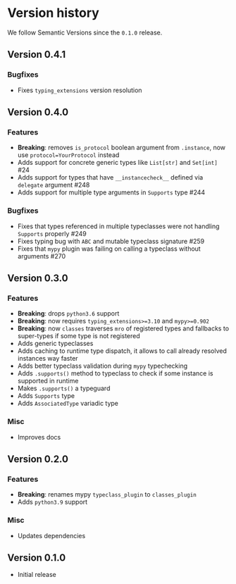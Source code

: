 # Version history

We follow Semantic Versions since the `0.1.0` release.


## Version 0.4.1

### Bugfixes

- Fixes `typing_extensions` version resolution


## Version 0.4.0

### Features

- **Breaking**: removes `is_protocol` boolean argument from `.instance`,
  now use `protocol=YourProtocol` instead
- Adds support for concrete generic types like `List[str]` and `Set[int]` #24
- Adds support for types that have `__instancecheck__` defined
  via `delegate` argument #248
- Adds support for multiple type arguments in `Supports` type #244

### Bugfixes

- Fixes that types referenced in multiple typeclasses
  were not handling `Supports` properly #249
- Fixes typing bug with `ABC` and mutable typeclass signature #259
- Fixes that `mypy` plugin was failing
  on calling a typeclass without arguments #270


## Version 0.3.0

### Features

- **Breaking**: drops `python3.6` support
- **Breaking**: now requires `typing_extensions>=3.10` and `mypy>=0.902`
- **Breaking**: now `classes` traverses `mro` of registered types
  and fallbacks to super-types if some type is not registered
- Adds generic typeclasses
- Adds caching to runtime type dispatch,
  it allows to call already resolved instances way faster
- Adds better typeclass validation during `mypy` typechecking
- Adds `.supports()` method to typeclass to check
  if some instance is supported in runtime
- Makes `.supports()` a typeguard
- Adds `Supports` type
- Adds `AssociatedType` variadic type

### Misc

- Improves docs


## Version 0.2.0

### Features

- **Breaking**: renames mypy `typeclass_plugin` to `classes_plugin`
- Adds `python3.9` support

### Misc

- Updates dependencies


## Version 0.1.0

- Initial release
